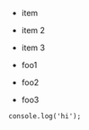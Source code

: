 - item
- item 2
- item 3



- foo1 <!-- .element: class="fragment" data-fragment-index="1" -->
- foo2 <!-- .element: class="fragment" data-fragment-index="2" -->
- foo3 <!-- .element: class="fragment" data-fragment-index="3" -->




```
console.log('hi');
```
